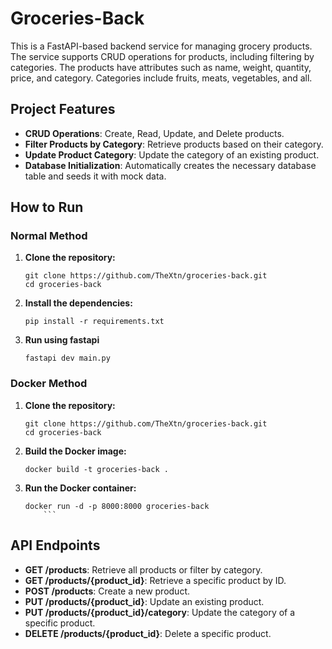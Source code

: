 # Groceries-Back

This is a FastAPI-based backend service for managing grocery products. The service supports CRUD operations for products, including filtering by categories. The products have attributes such as name, weight, quantity, price, and category. Categories include fruits, meats, vegetables, and all.

## Project Features

- **CRUD Operations**: Create, Read, Update, and Delete products.
- **Filter Products by Category**: Retrieve products based on their category.
- **Update Product Category**: Update the category of an existing product.
- **Database Initialization**: Automatically creates the necessary database table and seeds it with mock data.



## How to Run

### Normal Method

1. **Clone the repository:**
    ```
    git clone https://github.com/TheXtn/groceries-back.git
    cd groceries-back
     ```
2. **Install the dependencies:**
    ```
    pip install -r requirements.txt
     ```
3. **Run using fastapi**
    ```
    fastapi dev main.py
     ```
### Docker Method

1. **Clone the repository:**
    ```
    git clone https://github.com/TheXtn/groceries-back.git
    cd groceries-back
     ```

2. **Build the Docker image:**
    ```
    docker build -t groceries-back .
     ```

3. **Run the Docker container:**
     ```
     docker run -d -p 8000:8000 groceries-back
         ```
## API Endpoints

- **GET /products**: Retrieve all products or filter by category.
- **GET /products/{product_id}**: Retrieve a specific product by ID.
- **POST /products**: Create a new product.
- **PUT /products/{product_id}**: Update an existing product.
- **PUT /products/{product_id}/category**: Update the category of a specific product.
- **DELETE /products/{product_id}**: Delete a specific product.
